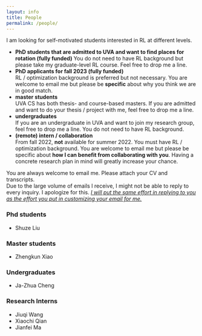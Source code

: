 ```yaml
---
layout: info
title: People 
permalink: /people/
---
```


I am looking for self-motivated students interested in RL at different levels.

* **PhD students that are admitted to UVA and want to find places for rotation (fully funded)**
You do not need to have RL background but please take my graduate-level RL course. Feel free to drop me a line.
* **PhD applicants for fall 2023 (fully funded)**  
RL / optimization background is preferred but not necessary. You are welcome to email me but please be **specific** about why you think we are in good match. 
* **master students**  
UVA CS has both thesis- and course-based masters. If you are admitted and want to do your thesis / project with me, feel free to drop me a line.
* **undergraduates**  
If you are an undergraduate in UVA and want to join my research group, feel free to drop me a line. You do not need to have RL background.
* **(remote) intern / collaboration**  
    From fall 2022, **not** available for summer 2022. You must have RL / optimization background. You are welcome to email me but please be specific about **how I can benefit from collaborating with you**.
    Having a concrete research plan in mind will greatly increase your chance.

You are always welcome to email me. Please attach your CV and transcripts.  
Due to the large volume of emails I receive, I might not be able to reply to every inquiry. I apologize for this. [*I will put the same effort in replying to you as the effort you put in customizing your email for me.*](/blog/inquiry) 

### Phd students
* Shuze Liu

### Master students
* Zhengkun Xiao

### Undergraduates
* Ja-Zhua Cheng

### Research Interns
* Jiuqi Wang  
* Xiaochi Qian  
* Jianfei Ma